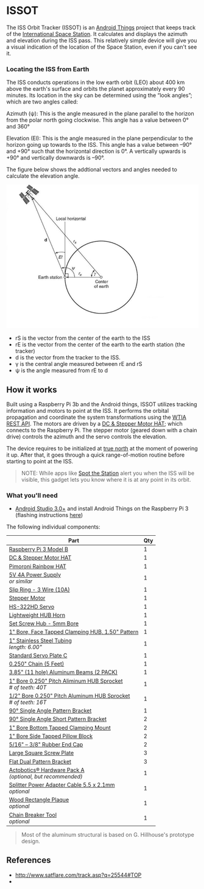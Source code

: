 # ISSOT
The ISS Orbit Tracker (ISSOT) is an [Android Things](https://developer.android.com/things/get-started/index.html) project that keeps track of the [International Space Station](https://www.nasa.gov/pdf/508318main_ISS_ref_guide_nov2010.pdf). It calculates and displays the azimuth and elevation during the ISS pass. This relatively simple device will give you a visual indication of the location of the Space Station, even if you can't see it.

### Locating the ISS from Earth
The ISS conducts operations in the low earth orbit (LEO) about 400 km above the earth's surface and orbits the planet approximately every 90 minutes. Its location in the sky can be determined using the “look angles”; which are two angles called: 

Azimuth (ψ): This is the angle measured in the plane parallel to the horizon from the polar north going clockwise. This angle has a value between 0° and 360° 

Elevation (El): This is the angle measured in the plane perpendicular to the horizon going up towards to the ISS. This angle has a value between –90° and +90° such that the horizontal direction is 0°. A vertically upwards is +90° and vertically downwards is –90°.

The figure below shows the addtional vectors and angles needed to calculate the elevation angle.

![angles](/images/geometry_elevation_angle.jpg)
+ rS is the vector from the center of the earth to the ISS
+ rE is the vector from the center of the earth to the  earth station (the tracker)
+ d is the vector from the tracker to the ISS.  
+ γ is the central angle measured between rE and rS
+ ψ is the angle measured from rE to d

## How it works
Built using a Raspberry Pi 3b and the Android things, ISSOT utilizes tracking information and motors to point at the ISS.
It performs the orbital propagation and coordinate the system transformations using the [WTIA REST API](https://wheretheiss.at/w/developer). The motors are driven by a [DC & Stepper Motor HAT](https://www.adafruit.com/product/2348); which connects to the Raspberry Pi. The stepper motor (geared down with a chain drive) controls the azimuth and the servo controls the elevation.

The device requires to be initialized at [true north](https://www.ngdc.noaa.gov/geomag-web/#declination) at the moment of powering it up.  After that, it goes through a quick range-of-motion routine before starting to point at the ISS.

> NOTE: While apps like [Spot the Station](https://spotthestation.nasa.gov/home.cfm) alert you when the ISS will be visible, this gadget lets you know where it is at any point in its orbit.

### What you'll need

- [Android Studio 3.0+](https://developer.android.com/studio/index.html) and install Android Things on the Raspberry Pi 3 (flashing instructions [here](https://developer.android.com/things/hardware/raspberrypi.html))

The following individual components:

Part             | Qty 
---------------- | ----
[Raspberry Pi 3 Model B](https://www.adafruit.com/product/3055)<br /> | 1 
[DC & Stepper Motor HAT](https://www.adafruit.com/product/2348)<br /> | 1 
[Pimoroni Rainbow HAT](https://www.adafruit.com/product/3354)<br /> | 1 
[5V 4A Power Supply](https://www.ebay.com/itm/152944199414)<br />*or similar* | 1 
[Slip Ring - 3 Wire (10A)](https://www.sparkfun.com/products/13063)<br /> | 1
[Stepper Motor](https://www.pololu.com/product/1200)<br /> | 1 
[HS-322HD Servo](https://www.servocity.com/hs-322hd-servo)<br /> | 1 
[Lightweight HUB Horn](https://www.servocity.com/lightweight-hub-horns)<br /> | 1
[Set Screw Hub - 5mm Bore](https://www.servocity.com/770-set-screw-hubs)<br /> | 1 
[1" Bore, Face Tapped Clamping HUB, 1.50" Pattern](https://www.servocity.com/1-bore-clamping-hub-a)<br /> | 1
[1" Stainless Steel Tubing](https://www.servocity.com/1-00-stainless-steel-tubing)<br />*length: 6.00"* | 1
[Standard Servo Plate C](https://www.servocity.com/standard-servo-plate-c)<br /> | 1
[0.250" Chain (5 Feet)](https://www.servocity.com/0-250-chain-5-feet)<br /> | 1
[3.85" (11 hole) Aluminum Beams (2 PACK)](https://www.servocity.com/3-85-aluminum-beam)<br /> | 1
[1" Bore 0.250" Pitch Aliminum HUB Sprocket](https://www.servocity.com/1-50-aluminum-hub-mount-sprockets-0-250-pitch)<br />*# of teeth: 40T* | 1
[1/2" Bore 0.250" Pitch Aluminum HUB Sprocket](https://www.servocity.com/0-770-aluminum-hub-mount-sprockets-0-250-pitch)<br />*# of teeth: 16T* | 1
[90° Single Angle Pattern Bracket](https://www.servocity.com/90-single-angle-channel-bracket)<br /> | 1
[90° Single Angle Short Pattern Bracket](https://www.servocity.com/90-single-angle-short-channel-bracket)<br /> | 2
[1" Bore Bottom Tapped Clamping Mount](https://www.servocity.com/1-bore-bottom-tapped-clamping-mounts)<br /> | 2 
[1" Bore Side Tapped Pillow Block](https://www.servocity.com/1-000-bore-quad-pillow-block)<br /> | 2
[5/16" – 3/8" Rubber End Cap](https://www.servocity.com/0-375-3-8-rubber-end-cap)<br /> | 2 
[Large Square Screw Plate](https://www.servocity.com/large-square-screw-plate)<br /> | 3
[Flat Dual Pattern Bracket](https://www.servocity.com/flat-dual-channel-bracket)<br /> | 3
[Actobotics® Hardware Pack A](https://www.servocity.com/actobotics-hardware-pack-a)<br />*(optional, but recommended)*| 1
[Splitter Power Adapter Cable 5.5 x 2.1mm](https://www.ebay.com/itm/162601585346) <br />*optional* | 1
[Wood Rectangle Plaque](https://www.amazon.com/gp/product/B0085TGTAS/ref=ox_sc_act_title_1?smid=ATVPDKIKX0DER&psc=1) <br />*optional* | 1
[Chain Breaker Tool](https://www.pitsco.com/TETRIX-Chain-Breaker-Tool) <br />*optional* | 1

> Most of the aluminum structural is based on G. Hillhouse's prototype design.


## References
- http://www.satflare.com/track.asp?q=25544#TOP
- 
